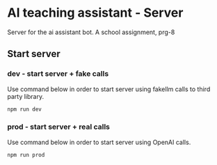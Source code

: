 # AI teaching assistant - Server
Server for the ai assistant bot. A school assignment, prg-8

## Start server

### dev - start server + fake calls
Use command below in order to start server using fakellm calls to third party library.
```sh
npm run dev
```

### prod - start server + real calls
Use command below in order to start server using OpenAI calls.
```sh
npm run prod
```